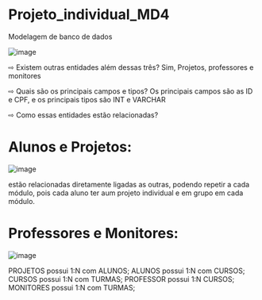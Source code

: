 # Projeto_individual_MD4
Modelagem de banco de dados


![image](https://user-images.githubusercontent.com/101153501/213162609-e138463c-0555-408d-9de5-5231691a7963.png)

⇨ Existem outras entidades além dessas três?
Sim, Projetos, professores e monitores

⇨ Quais são os principais campos e tipos?
Os principais campos são as ID e CPF, e os principais tipos são INT e VARCHAR

⇨ Como essas entidades estão relacionadas?

# Alunos e Projetos:

![image](https://user-images.githubusercontent.com/101153501/213162727-a485f71a-c7be-4129-bb73-758a53f52819.png)

estão relacionadas diretamente ligadas as outras, podendo repetir a cada módulo, pois cada aluno ter aum projeto individual e em grupo em cada módulo.


# Professores e Monitores:

![image](https://user-images.githubusercontent.com/101153501/213162873-763210e6-b35e-4b51-b431-92a0d4008fac.png)

PROJETOS possui 1:N com ALUNOS;
ALUNOS possui 1:N com CURSOS;
CURSOS possui 1:N com TURMAS;
PROFESSOR possui 1:N CURSOS;
MONITORES possui 1:N com TURMAS;

